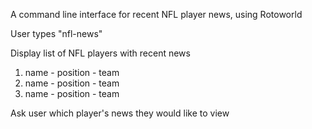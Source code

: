 A command line interface for recent NFL player news, using Rotoworld

User types "nfl-news"

Display list of NFL players with recent news

1. name - position - team
2. name - position - team
3. name - position - team

Ask user which player's news they would like to view